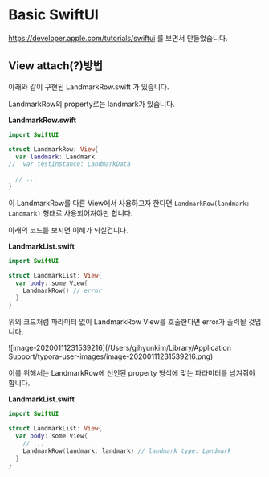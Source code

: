 #  Basic SwiftUI

https://developer.apple.com/tutorials/swiftui 를 보면서 만들었습니다.



## View attach(?)방법

아래와 같이 구현된 LandmarkRow.swift 가 있습니다.

LandmarkRow의 property로는 landmark가 있습니다.

**LandmarkRow.swift**

```swift
import SwiftUI

struct LandmarkRow: View{
  var landmark: Landmark
//  var testInstance: LandmarkData
  
  // ...
}
```

이 LandmarkRow를 다른 View에서 사용하고자 한다면 `LandmarkRow(landmark: Landmark)` 형태로 사용되어져야만 합니다.

아래의 코드를 보시면 이해가 되실겁니다.

**LandmarkList.swift**

```swift
import SwiftUI

struct LandmarkList: View{
  var body: some View{
    LandmarkRow() // error
  }
}
```

위의 코드처럼 파라미터 없이 LandmarkRow View를 호출한다면 error가 출력될 것입니다.

![image-20200111231539216](/Users/gihyunkim/Library/Application Support/typora-user-images/image-20200111231539216.png)

이를 위해서는 LandmarkRow에 선언된 property 형식에 맞는 파라미터를 넘겨줘야 합니다.

**LandmarkList.swift**

```swift
import SwiftUI

struct LandmarkList: View{
  var body: some View{
    // ...
    LandmarkRow(landmark: landmark) // landmark type: Landmark
  }
}
```

